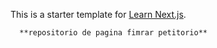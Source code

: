 This is a starter template for [Learn Next.js](https://nextjs.org/learn).

      **repositorio de pagina fimrar petitorio**
